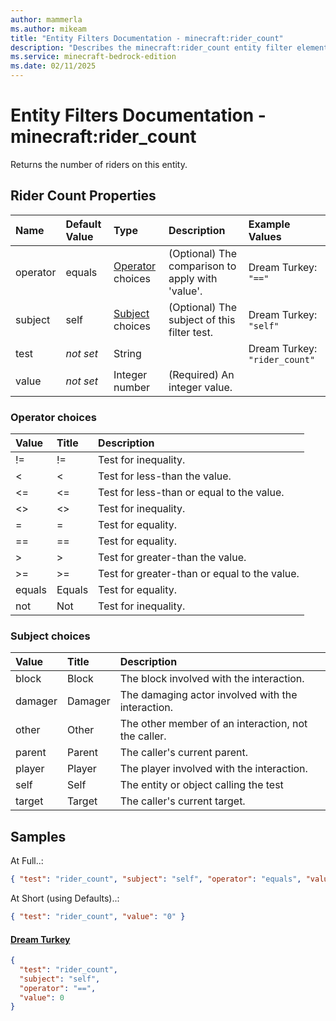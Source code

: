 ```yaml
---
author: mammerla
ms.author: mikeam
title: "Entity Filters Documentation - minecraft:rider_count"
description: "Describes the minecraft:rider_count entity filter element"
ms.service: minecraft-bedrock-edition
ms.date: 02/11/2025 
---
```


# Entity Filters Documentation - minecraft:rider_count

Returns the number of riders on this entity.


## Rider Count Properties

|Name       |Default Value |Type |Description |Example Values |
|:----------|:-------------|:----|:-----------|:------------- |
| operator | equals | [Operator](#operator-choices) choices | (Optional) The comparison to apply with 'value'. | Dream Turkey: `"=="` | 
| subject | self | [Subject](#subject-choices) choices | (Optional) The subject of this filter test. | Dream Turkey: `"self"` | 
| test | *not set* | String |  | Dream Turkey: `"rider_count"` | 
| value | *not set* | Integer number | (Required) An integer value. |  | 

### Operator choices

|Value       |Title |Description |
|:-----------|:-----|:-----------|
| != | != | Test for inequality.|
| < | < | Test for less-than the value.|
| <= | <= | Test for less-than or equal to the value.|
| <> | <> | Test for inequality.|
| = | = | Test for equality.|
| == | == | Test for equality.|
| > | > | Test for greater-than the value.|
| >= | >= | Test for greater-than or equal to the value.|
| equals | Equals | Test for equality.|
| not | Not | Test for inequality.|

### Subject choices

|Value       |Title |Description |
|:-----------|:-----|:-----------|
| block | Block | The block involved with the interaction.|
| damager | Damager | The damaging actor involved with the interaction.|
| other | Other | The other member of an interaction, not the caller.|
| parent | Parent | The caller's current parent.|
| player | Player | The player involved with the interaction.|
| self | Self | The entity or object calling the test|
| target | Target | The caller's current target.|

## Samples

At Full..: 

```json
{ "test": "rider_count", "subject": "self", "operator": "equals", "value": "0" }
```

At Short (using Defaults)..: 

```json
{ "test": "rider_count", "value": "0" }
```

#### [Dream Turkey](https://github.com/microsoft/minecraft-samples/tree/main/casual_creator/chill_dreams/1_dream_turkey/behavior_packs/mamm_cds/entities/dream_turkey.json)


```json
{
  "test": "rider_count",
  "subject": "self",
  "operator": "==",
  "value": 0
}
```
